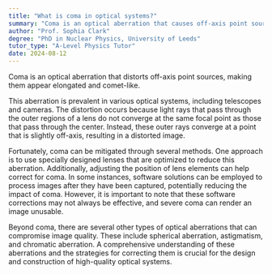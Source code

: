 ```yaml
---
title: "What is coma in optical systems?"
summary: "Coma is an optical aberration that causes off-axis point sources to appear distorted."
author: "Prof. Sophia Clark"
degree: "PhD in Nuclear Physics, University of Leeds"
tutor_type: "A-Level Physics Tutor"
date: 2024-08-12
---
```


Coma is an optical aberration that distorts off-axis point sources, making them appear elongated and comet-like. 

This aberration is prevalent in various optical systems, including telescopes and cameras. The distortion occurs because light rays that pass through the outer regions of a lens do not converge at the same focal point as those that pass through the center. Instead, these outer rays converge at a point that is slightly off-axis, resulting in a distorted image.

Fortunately, coma can be mitigated through several methods. One approach is to use specially designed lenses that are optimized to reduce this aberration. Additionally, adjusting the position of lens elements can help correct for coma. In some instances, software solutions can be employed to process images after they have been captured, potentially reducing the impact of coma. However, it is important to note that these software corrections may not always be effective, and severe coma can render an image unusable.

Beyond coma, there are several other types of optical aberrations that can compromise image quality. These include spherical aberration, astigmatism, and chromatic aberration. A comprehensive understanding of these aberrations and the strategies for correcting them is crucial for the design and construction of high-quality optical systems.
    